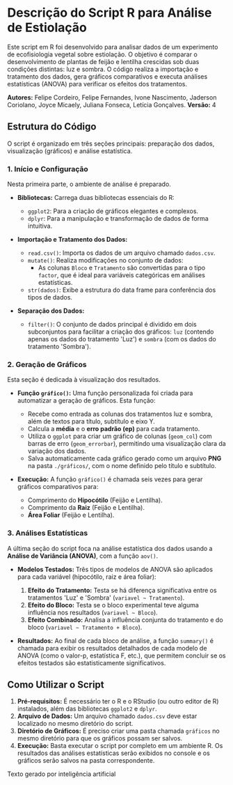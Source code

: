 # Descrição do Script R para Análise de Estiolação

Este script em R foi desenvolvido para analisar dados de um experimento de ecofisiologia vegetal sobre estiolação. O objetivo é comparar o desenvolvimento de plantas de feijão e lentilha crescidas sob duas condições distintas: luz e sombra. O código realiza a importação e tratamento dos dados, gera gráficos comparativos e executa análises estatísticas (ANOVA) para verificar os efeitos dos tratamentos.

**Autores:** Felipe Cordeiro, Felipe Fernandes, Ivone Nascimento, Jaderson Coriolano, Joyce Micaely, Juliana Fonseca, Letícia Gonçalves.
**Versão:** 4

## Estrutura do Código

O script é organizado em três seções principais: preparação dos dados, visualização (gráficos) e análise estatística.

### 1. Início e Configuração

Nesta primeira parte, o ambiente de análise é preparado.

- **Bibliotecas:** Carrega duas bibliotecas essenciais do R:
  - `ggplot2`: Para a criação de gráficos elegantes e complexos.
  - `dplyr`: Para a manipulação e transformação de dados de forma intuitiva.

- **Importação e Tratamento dos Dados:**
  - `read.csv()`: Importa os dados de um arquivo chamado `dados.csv`.
  - `mutate()`: Realiza modificações no conjunto de dados:
    - As colunas `Bloco` e `Tratamento` são convertidas para o tipo `factor`, que é ideal para variáveis categóricas em análises estatísticas.
  - `str(dados)`: Exibe a estrutura do data frame para conferência dos tipos de dados.

- **Separação dos Dados:**
  - `filter()`: O conjunto de dados principal é dividido em dois subconjuntos para facilitar a criação dos gráficos: `luz` (contendo apenas os dados do tratamento 'Luz') e `sombra` (com os dados do tratamento 'Sombra').

### 2. Geração de Gráficos

Esta seção é dedicada à visualização dos resultados.

- **Função `gráfico()`:** Uma função personalizada foi criada para automatizar a geração de gráficos. Esta função:
  - Recebe como entrada as colunas dos tratamentos luz e sombra, além de textos para título, subtítulo e eixo Y.
  - Calcula a **média** e o **erro padrão (ep)** para cada tratamento.
  - Utiliza o `ggplot` para criar um gráfico de colunas (`geom_col`) com barras de erro (`geom_errorbar`), permitindo uma visualização clara da variação dos dados.
  - Salva automaticamente cada gráfico gerado como um arquivo **PNG** na pasta `./gráficos/`, com o nome definido pelo título e subtítulo.

- **Execução:** A função `gráfico()` é chamada seis vezes para gerar gráficos comparativos para:
  - Comprimento do **Hipocótilo** (Feijão e Lentilha).
  - Comprimento da **Raiz** (Feijão e Lentilha).
  - **Área Foliar** (Feijão e Lentilha).

### 3. Análises Estatísticas

A última seção do script foca na análise estatística dos dados usando a **Análise de Variância (ANOVA)**, com a função `aov()`.

- **Modelos Testados:** Três tipos de modelos de ANOVA são aplicados para cada variável (hipocótilo, raiz e área foliar):
  1.  **Efeito do Tratamento:** Testa se há diferença significativa entre os tratamentos 'Luz' e 'Sombra' (`variavel ~ Tratamento`).
  2.  **Efeito do Bloco:** Testa se o bloco experimental teve alguma influência nos resultados (`variavel ~ Bloco`).
  3.  **Efeito Combinado:** Analisa a influência conjunta do tratamento e do bloco (`variavel ~ Tratamento + Bloco`).

- **Resultados:** Ao final de cada bloco de análise, a função `summary()` é chamada para exibir os resultados detalhados de cada modelo de ANOVA (como o valor-p, estatística F, etc.), que permitem concluir se os efeitos testados são estatisticamente significativos.

## Como Utilizar o Script

1.  **Pré-requisitos:** É necessário ter o R e o RStudio (ou outro editor de R) instalados, além das bibliotecas `ggplot2` e `dplyr`.
2.  **Arquivo de Dados:** Um arquivo chamado `dados.csv` deve estar localizado no mesmo diretório do script.
3.  **Diretório de Gráficos:** É preciso criar uma pasta chamada `gráficos` no mesmo diretório para que os gráficos possam ser salvos.
4.  **Execução:** Basta executar o script por completo em um ambiente R. Os resultados das análises estatísticas serão exibidos no console e os gráficos serão salvos na pasta correspondente.

Texto gerado por inteligência artificial
